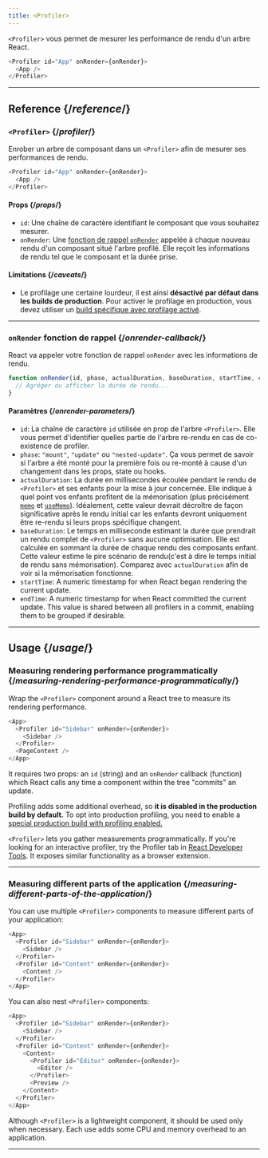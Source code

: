 ```yaml
---
title: <Profiler>
---
```


<Intro>

`<Profiler>` vous permet de mesurer les performance de rendu d'un arbre React.

```js
<Profiler id="App" onRender={onRender}>
  <App />
</Profiler>
```

</Intro>

<InlineToc />

---

## Reference {/*reference*/}

### `<Profiler>` {/*profiler*/}

Enrober un arbre de composant dans un `<Profiler>` afin de mesurer ses performances de rendu.

```js
<Profiler id="App" onRender={onRender}>
  <App />
</Profiler>
```

#### Props {/*props*/}

* `id`: Une chaîne de caractère identifiant le composant que vous souhaitez mesurer.
* `onRender`: Une [fonction de rappel `onRender`](#onrender-callback) appelée à chaque nouveau rendu d'un composant situé l'arbre profilé. Elle reçoit les informations de rendu tel que le composant et la durée prise.

#### Limitations {/*caveats*/}

* Le profilage une certaine lourdeur, il est ainsi **désactivé par défaut dans les builds de production**. Pour activer le profilage en production, vous devez utiliser un [build spécifique avec profilage activé](https://fb.me/react-profiling).

---

### `onRender` fonction de rappel {/*onrender-callback*/}

React va appeler votre fonction de rappel `onRender` avec les informations de rendu.

```js
function onRender(id, phase, actualDuration, baseDuration, startTime, commitTime) {
  // Agréger ou afficher la durée de rendu...
}
```

#### Paramètres {/*onrender-parameters*/}

* `id`: La chaîne de caractère `id` utilisée en prop de l'arbre `<Profiler>`. Elle vous permet d'identifier quelles partie de l'arbre re-rendu en cas de co-existence de profiler.
* `phase`: `"mount"`, `"update"` ou `"nested-update"`. Ça vous permet de savoir si l'arbre a été monté pour la première fois ou re-monté à cause d'un changement dans les props, state ou hooks.
* `actualDuration`: La durée en millisecondes écoulée pendant le rendu de `<Profiler>` et ses enfants pour la mise à jour concernée. Elle indique à quel point vos enfants profitent de la mémorisation (plus précisément [`memo`](/reference/react/memo) et [`useMemo`](/reference/react/useMemo)). Idéalement, cette valeur devrait décroître de façon significative après le rendu initial car les enfants devront uniquement être re-rendu si leurs props spécifique changent.
* `baseDuration`: Le temps en milliseconde estimant la durée que prendrait un rendu complet de `<Profiler>` sans aucune optimisation. Elle est calculée en sommant la durée de chaque rendu des composants enfant. Cette valeur estime le pire scénario de rendu(c'est à dire le temps initial de rendu sans mémorisation). Comparez avec `actualDuration` afin de voir si la mémorisation fonctionne.
* `startTime`: A numeric timestamp for when React began rendering the current update.
* `endTime`: A numeric timestamp for when React committed the current update. This value is shared between all profilers in a commit, enabling them to be grouped if desirable.

---

## Usage {/*usage*/}

### Measuring rendering performance programmatically {/*measuring-rendering-performance-programmatically*/}

Wrap the `<Profiler>` component around a React tree to measure its rendering performance.

```js {2,4}
<App>
  <Profiler id="Sidebar" onRender={onRender}>
    <Sidebar />
  </Profiler>
  <PageContent />
</App>
```

It requires two props: an `id` (string) and an `onRender` callback (function) which React calls any time a component within the tree "commits" an update.

<Pitfall>

Profiling adds some additional overhead, so **it is disabled in the production build by default.** To opt into production profiling, you need to enable a [special production build with profiling enabled.](https://fb.me/react-profiling)

</Pitfall>

<Note>

`<Profiler>` lets you gather measurements programmatically. If you're looking for an interactive profiler, try the Profiler tab in [React Developer Tools](/learn/react-developer-tools). It exposes similar functionality as a browser extension.

</Note>

---

### Measuring different parts of the application {/*measuring-different-parts-of-the-application*/}

You can use multiple `<Profiler>` components to measure different parts of your application:

```js {5,7}
<App>
  <Profiler id="Sidebar" onRender={onRender}>
    <Sidebar />
  </Profiler>
  <Profiler id="Content" onRender={onRender}>
    <Content />
  </Profiler>
</App>
```

You can also nest `<Profiler>` components:

```js {5,7,9,12}
<App>
  <Profiler id="Sidebar" onRender={onRender}>
    <Sidebar />
  </Profiler>
  <Profiler id="Content" onRender={onRender}>
    <Content>
      <Profiler id="Editor" onRender={onRender}>
        <Editor />
      </Profiler>
      <Preview />
    </Content>
  </Profiler>
</App>
```

Although `<Profiler>` is a lightweight component, it should be used only when necessary. Each use adds some CPU and memory overhead to an application.

---
